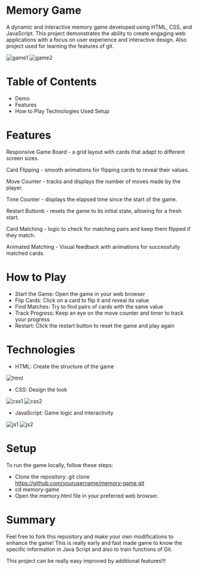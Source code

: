 # Memory Game
A dynamic and interactive memory game developed using HTML, CSS, and JavaScript. This project demonstrates the ability to create engaging web applications with a focus on user experience and interactive design. Also project used for learning the features of git.

![game1](https://github.com/user-attachments/assets/5cbaead4-0e3d-4975-802f-053731de996f)
![game2](https://github.com/user-attachments/assets/6a864fbd-ef87-416f-b115-fde3a783b2e6)


# Table of Contents
* Demo
* Features
* How to Play
Technologies Used
Setup

# Features
Responsive Game Board - a grid layout with cards that adapt to different screen sizes.

Card Flipping - smooth animations for flipping cards to reveal their values.

Move Counter - tracks and displays the number of moves made by the player.

Time Counter - displays the elapsed time since the start of the game.

Restart Buttonb - resets the game to its initial state, allowing for a fresh start.

Card Matching - logic to check for matching pairs and keep them flipped if they match.

Animated Matching - Visual feedback with animations for successfully matched cards.

# How to Play
- Start the Game: Open the game in your web browser
- Flip Cards: Click on a card to flip it and reveal its value
- Find Matches: Try to find pairs of cards with the same value
- Track Progress: Keep an eye on the move counter and timer to track your progress
- Restart: Click the restart button to reset the game and play again

# Technologies
- HTML: Create the structure of the game

![html](https://github.com/user-attachments/assets/84f7eb2e-cdba-478d-96e0-0830e91218dd)

- CSS: Design the look

![css1](https://github.com/user-attachments/assets/e89ccf7a-e37c-471f-bd89-66c255df7683)
![css2](https://github.com/user-attachments/assets/3d9d0bc9-150b-44e1-82da-22a7644444c5)

- JavaScript: Game logic and interactivity

![js1](https://github.com/user-attachments/assets/fa575757-f977-46b1-abbd-02c163f2959d)
![js2](https://github.com/user-attachments/assets/6d149d77-2783-4108-8cbc-449164d0f4e8)


# Setup
To run the game locally, follow these steps:

- Clone the repository:
git clone https://github.com/yourusername/memory-game.git
- cd memory-game
- Open the memory.html file in your preferred web browser.

# Summary
Feel free to fork this repository and make your own modifications to enhance the game!
This is really early and fast made game to know the specific information in Java Script and also to train functions of Git.

This project can be really easy improved by additional features!!!
